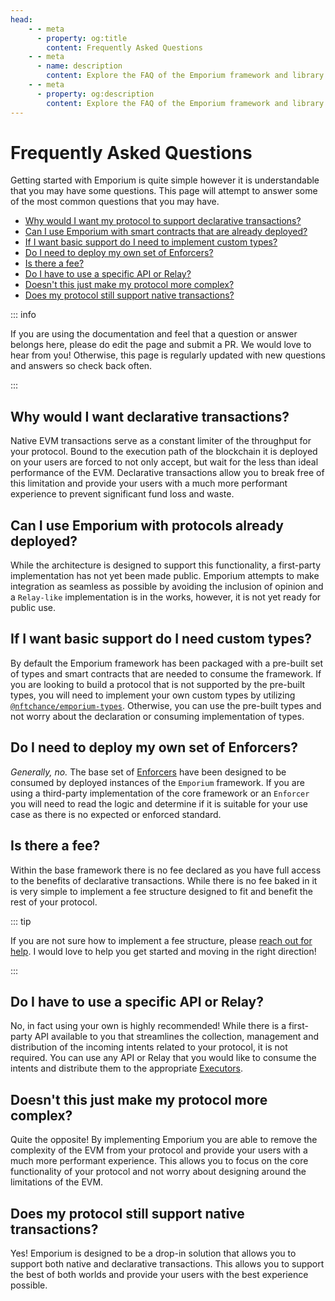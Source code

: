 ```yaml
---
head:
    - - meta
      - property: og:title
        content: Frequently Asked Questions
    - - meta
      - name: description
        content: Explore the FAQ of the Emporium framework and library.
    - - meta
      - property: og:description
        content: Explore the FAQ of the Emporium framework and library.
---
```


# Frequently Asked Questions

Getting started with Emporium is quite simple however it is understandable that you may have some questions. This page will attempt to answer some of the most common questions that you may have.

-   [Why would I want my protocol to support declarative transactions?](#why-would-i-want-my-protocol-to-support-declarative-transactions)
-   [Can I use Emporium with smart contracts that are already deployed?](#can-i-use-emporium-with-smart-contracts-that-are-already-deployed)
-   [If I want basic support do I need to implement custom types?](#if-i-want-basic-support-do-i-need-to-implement-custom-types)
-   [Do I need to deploy my own set of Enforcers?](#do-i-need-to-deploy-my-own-set-of-enforcers)
-   [Is there a fee?](#is-there-a-fee)
-   [Do I have to use a specific API or Relay?](#do-i-have-to-use-a-specific-api-or-relay)
-   [Doesn't this just make my protocol more complex?](#doesnt-this-just-make-my-protocol-more-complex)
-   [Does my protocol still support native transactions?](#does-my-protocol-still-support-native-transactions)

::: info

If you are using the documentation and feel that a question or answer belongs here, please do edit the page and submit a PR. We would love to hear from you! Otherwise, this page is regularly updated with new questions and answers so check back often.

:::

## Why would I want declarative transactions?

Native EVM transactions serve as a constant limiter of the throughput for your protocol. Bound to the execution path of the blockchain it is deployed on your users are forced to not only accept, but wait for the less than ideal performance of the EVM. Declarative transactions allow you to break free of this limitation and provide your users with a much more performant experience to prevent significant fund loss and waste.

## Can I use Emporium with protocols already deployed?

While the architecture is designed to support this functionality, a first-party implementation has not yet been made public. Emporium attempts to make integration as seamless as possible by avoiding the inclusion of opinion and a `Relay-like` implementation is in the works, however, it is not yet ready for public use.

## If I want basic support do I need custom types?

By default the Emporium framework has been packaged with a pre-built set of types and smart contracts that are needed to consume the framework. If you are looking to build a protocol that is not supported by the pre-built types, you will need to implement your own custom types by utilizing [`@nftchance/emporium-types`](https://www.npmjs.com/package/@nftchance/emporium-types?activeTab=readme). Otherwise, you can use the pre-built types and not worry about the declaration or consuming implementation of types.

## Do I need to deploy my own set of Enforcers?

_Generally, no._ The base set of [Enforcers](/enforcers) have been designed to be consumed by deployed instances of the `Emporium` framework. If you are using a third-party implementation of the core framework or an `Enforcer` you will need to read the logic and determine if it is suitable for your use case as there is no expected or enforced standard.

## Is there a fee?

Within the base framework there is no fee declared as you have full access to the benefits of declarative transactions. While there is no fee baked in it is very simple to implement a fee structure designed to fit and benefit the rest of your protocol.

::: tip

If you are not sure how to implement a fee structure, please [reach out for help](https://twitter.com/nftchance). I would love to help you get started and moving in the right direction!

:::

## Do I have to use a specific API or Relay?

No, in fact using your own is highly recommended! While there is a first-party API available to you that streamlines the collection, management and distribution of the incoming intents related to your protocol, it is not required. You can use any API or Relay that you would like to consume the intents and distribute them to the appropriate [Executors](/executors).

## Doesn't this just make my protocol more complex?

Quite the opposite! By implementing Emporium you are able to remove the complexity of the EVM from your protocol and provide your users with a much more performant experience. This allows you to focus on the core functionality of your protocol and not worry about designing around the limitations of the EVM.

## Does my protocol still support native transactions?

Yes! Emporium is designed to be a drop-in solution that allows you to support both native and declarative transactions. This allows you to support the best of both worlds and provide your users with the best experience possible.
